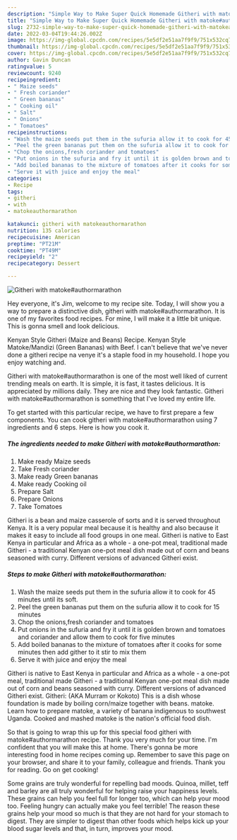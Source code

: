 ```yaml
---
description: "Simple Way to Make Super Quick Homemade Githeri with matoke#authormarathon"
title: "Simple Way to Make Super Quick Homemade Githeri with matoke#authormarathon"
slug: 2732-simple-way-to-make-super-quick-homemade-githeri-with-matokeauthormarathon
date: 2022-03-04T19:44:26.002Z
image: https://img-global.cpcdn.com/recipes/5e5df2e51aa7f9f9/751x532cq70/githeri-with-matokeauthormarathon-recipe-main-photo.jpg
thumbnail: https://img-global.cpcdn.com/recipes/5e5df2e51aa7f9f9/751x532cq70/githeri-with-matokeauthormarathon-recipe-main-photo.jpg
cover: https://img-global.cpcdn.com/recipes/5e5df2e51aa7f9f9/751x532cq70/githeri-with-matokeauthormarathon-recipe-main-photo.jpg
author: Gavin Duncan
ratingvalue: 5
reviewcount: 9240
recipeingredient:
- " Maize seeds"
- " Fresh coriander"
- " Green bananas"
- " Cooking oil"
- " Salt"
- " Onions"
- " Tomatoes"
recipeinstructions:
- "Wash the maize seeds put them in the sufuria allow it to cook for 45 minutes until its soft."
- "Peel the green bananas put them on the sufuria allow it to cook for 15 minutes"
- "Chop the onions,fresh coriander and tomatoes"
- "Put onions in the sufuria and fry it until it is golden brown and tomatoes and coriander and allow them to cook for five minutes"
- "Add boiled bananas to the mixture of tomatoes after it cooks for some minutes then add gither to it stir to mix them"
- "Serve it with juice and enjoy the meal"
categories:
- Recipe
tags:
- githeri
- with
- matokeauthormarathon

katakunci: githeri with matokeauthormarathon 
nutrition: 135 calories
recipecuisine: American
preptime: "PT21M"
cooktime: "PT49M"
recipeyield: "2"
recipecategory: Dessert

---
```



![Githeri with matoke#authormarathon](https://img-global.cpcdn.com/recipes/5e5df2e51aa7f9f9/751x532cq70/githeri-with-matokeauthormarathon-recipe-main-photo.jpg)

Hey everyone, it's Jim, welcome to my recipe site. Today, I will show you a way to prepare a distinctive dish, githeri with matoke#authormarathon. It is one of my favorites food recipes. For mine, I will make it a little bit unique. This is gonna smell and look delicious.

Kenyan Style Githeri (Maize and Beans) Recipe. Kenyan Style Matoke/Mandizi (Green Bananas) with Beef. I can&#39;t believe that we&#39;ve never done a githeri recipe na venye it&#39;s a staple food in my household. I hope you enjoy watching and.

Githeri with matoke#authormarathon is one of the most well liked of current trending meals on earth. It is simple, it is fast, it tastes delicious. It is appreciated by millions daily. They are nice and they look fantastic. Githeri with matoke#authormarathon is something that I've loved my entire life.


To get started with this particular recipe, we have to first prepare a few components. You can cook githeri with matoke#authormarathon using 7 ingredients and 6 steps. Here is how you cook it.

<!--inarticleads1-->

##### The ingredients needed to make Githeri with matoke#authormarathon:

1. Make ready  Maize seeds
1. Take  Fresh coriander
1. Make ready  Green bananas
1. Make ready  Cooking oil
1. Prepare  Salt
1. Prepare  Onions
1. Take  Tomatoes


Githeri is a bean and maize casserole of sorts and it is served throughout Kenya. It is a very popular meal because it is healthy and also because it makes it easy to include all food groups in one meal. Githeri is native to East Kenya in particular and Africa as a whole - a one-pot meal, traditional made Githeri - a traditional Kenyan one-pot meal dish made out of corn and beans seasoned with curry. Different versions of advanced Githeri exist. 

<!--inarticleads2-->

##### Steps to make Githeri with matoke#authormarathon:

1. Wash the maize seeds put them in the sufuria allow it to cook for 45 minutes until its soft.
1. Peel the green bananas put them on the sufuria allow it to cook for 15 minutes
1. Chop the onions,fresh coriander and tomatoes
1. Put onions in the sufuria and fry it until it is golden brown and tomatoes and coriander and allow them to cook for five minutes
1. Add boiled bananas to the mixture of tomatoes after it cooks for some minutes then add gither to it stir to mix them
1. Serve it with juice and enjoy the meal


Githeri is native to East Kenya in particular and Africa as a whole - a one-pot meal, traditional made Githeri - a traditional Kenyan one-pot meal dish made out of corn and beans seasoned with curry. Different versions of advanced Githeri exist. Githeri: (AKA Murram or Kokoto) This is a dish whose foundation is made by boiling corn/maize together with beans. matoke. Learn how to prepare matoke, a variety of banana indigenous to southwest Uganda. Cooked and mashed matoke is the nation&#39;s official food dish. 

So that is going to wrap this up for this special food githeri with matoke#authormarathon recipe. Thank you very much for your time. I'm confident that you will make this at home. There's gonna be more interesting food in home recipes coming up. Remember to save this page on your browser, and share it to your family, colleague and friends. Thank you for reading. Go on get cooking!

Some grains are truly wonderful for repelling bad moods. Quinoa, millet, teff and barley are all truly wonderful for helping raise your happiness levels. These grains can help you feel full for longer too, which can help your mood too. Feeling hungry can actually make you feel terrible! The reason these grains help your mood so much is that they are not hard for your stomach to digest. They are simpler to digest than other foods which helps kick up your blood sugar levels and that, in turn, improves your mood.
